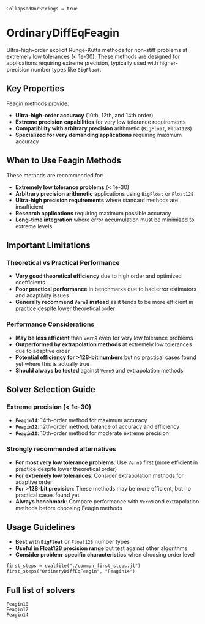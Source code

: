 ```@meta
CollapsedDocStrings = true
```

# OrdinaryDiffEqFeagin

Ultra-high-order explicit Runge-Kutta methods for non-stiff problems at extremely low tolerances (< 1e-30). These methods are designed for applications requiring extreme precision, typically used with higher-precision number types like `BigFloat`.

## Key Properties

Feagin methods provide:

- **Ultra-high-order accuracy** (10th, 12th, and 14th order) 
- **Extreme precision capabilities** for very low tolerance requirements
- **Compatibility with arbitrary precision** arithmetic (`BigFloat`, `Float128`)
- **Specialized for very demanding applications** requiring maximum accuracy

## When to Use Feagin Methods

These methods are recommended for:

- **Extremely low tolerance problems** (< 1e-30)
- **Arbitrary precision arithmetic** applications using `BigFloat` or `Float128`
- **Ultra-high precision requirements** where standard methods are insufficient
- **Research applications** requiring maximum possible accuracy
- **Long-time integration** where error accumulation must be minimized to extreme levels

## Important Limitations

### Theoretical vs Practical Performance
- **Very good theoretical efficiency** due to high order and optimized coefficients
- **Poor practical performance** in benchmarks due to bad error estimators and adaptivity issues
- **Generally recommend `Vern9` instead** as it tends to be more efficient in practice despite lower theoretical order

### Performance Considerations
- **May be less efficient** than `Vern9` even for very low tolerance problems
- **Outperformed by extrapolation methods** at extremely low tolerances due to adaptive order
- **Potential efficiency for >128-bit numbers** but no practical cases found yet where this is actually true
- **Should always be tested** against `Vern9` and extrapolation methods

## Solver Selection Guide

### Extreme precision (< 1e-30)
- **`Feagin14`**: 14th-order method for maximum accuracy
- **`Feagin12`**: 12th-order method, balance of accuracy and efficiency
- **`Feagin10`**: 10th-order method for moderate extreme precision

### Strongly recommended alternatives
- **For most very low tolerance problems**: Use `Vern9` first (more efficient in practice despite lower theoretical order)
- **For extremely low tolerances**: Consider extrapolation methods for adaptive order
- **For >128-bit precision**: These methods may be more efficient, but no practical cases found yet
- **Always benchmark**: Compare performance with `Vern9` and extrapolation methods before choosing Feagin methods

## Usage Guidelines

- **Best with `BigFloat`** or `Float128` number types
- **Useful in Float128 precision range** but test against other algorithms
- **Consider problem-specific characteristics** when choosing order level

```@eval
first_steps = evalfile("./common_first_steps.jl")
first_steps("OrdinaryDiffEqFeagin", "Feagin14")
```

## Full list of solvers

```@docs
Feagin10
Feagin12
Feagin14
```
